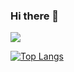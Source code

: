 ### Hi there 👋

<a href="버튼을 눌렀을 때 이동할 링크" target="_blank"><img src="https://img.shields.io/badge/#000000?style=flat&logo=appveyor&logoColor=로고색상"/></a>

[![Top Langs](https://github-readme-stats.vercel.app/api/top-langs/?username=heeung&layout=compact)](https://github.com/heeung)

